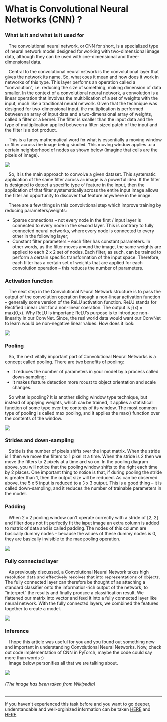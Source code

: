 # What is Convolutional Neural Networks (CNN) ?
### What is it and what is it used for
&nbsp;&nbsp;&nbsp;The convolutional neural network, or CNN for short, is a specialized type of neural network model designed for working with two-dimensional image data, although they can be used with one-dimensional and three-dimensional data.

&nbsp;&nbsp;&nbsp;Central to the convolutional neural network is the convolutional layer that gives the network its name. So, what does it mean and how does it work in networks of this type. This layer performs an operation called a “convolution“, i.e. reducing the size of something, making dimension of data smaller. In the context of a convolutional neural network, a convolution is a linear operation that involves the multiplication of a set of weights with the input, much like a traditional neural network. Given that the technique was designed for two-dimensional input, the multiplication is performed between an array of input data and a two-dimensional array of weights, called a filter or a kernel. The filter is smaller than the input data and the type of multiplication applied between a filter-sized patch of the input and the filter is a dot product.

&nbsp;&nbsp;&nbsp;This is a fancy mathematical word for what is essentially a moving window or filter across the image being studied. This moving window applies to a certain neighborhood of nodes as shown below (imagine that cells are the pixels of image).

![](/res/convolutional-nns-(CNNs)/convolution_schematic.gif)

&nbsp;&nbsp;&nbsp;So, it is the main approach to convolve a given dataset. This systematic application of the same filter across an image is a powerful idea. If the filter is designed to detect a specific type of feature in the input, then the application of that filter systematically across the entire input image allows the filter an opportunity to discover that feature anywhere in the image.

&nbsp;&nbsp;&nbsp;There are a few things in this convolutional step which improve training by reducing parameters/weights:
* Sparse connections – not every node in the first / input layer is connected to every node in the second layer. This is contrary to fully connected neural networks, where every node is connected to every other in the following layer;
* Constant filter parameters – each filter has constant parameters. In other words, as the filter moves around the image, the same weights are applied to each 2 x 2 set of nodes. Each filter, as such, can be trained to perform a certain specific transformation of the input space. Therefore, each filter has a certain set of weights that are applied for each convolution operation – this reduces the number of parameters.

### Activation function
&nbsp;&nbsp;&nbsp;The next step in the Convolutional Neural Network structure is to pass the output of the convolution operation through a non-linear activation function – generally some version of the ReLU activation function. ReLU stands for Rectified Linear Unit for a non-linear operation. The output is ƒ(x) = max(0,x). Why ReLU is important: ReLU’s purpose is to introduce non-linearity in our ConvNet. Since, the real world data would want our ConvNet to learn would be non-negative linear values. How does it look:

![](/res/convolutional-nns-(CNNs)/relu_activation_function.png)

### Pooling
&nbsp;&nbsp;&nbsp;So, the next vitally important part of Convolutional Neural Networks is a concept called pooling. There are two benefits of pooling:
* It reduces the number of parameters in your model by a process called down-sampling;
* It makes feature detection more robust to object orientation and scale changes.

&nbsp;&nbsp;&nbsp;So what is pooling? It is another sliding window type technique, but instead of applying weights, which can be trained, it applies a statistical function of some type over the contents of its window. The most common type of pooling is called max pooling, and it applies the max() function over the contents of the window.

![](/res/convolutional-nns-(CNNs)/max_pooling.jpg)

### Strides and down-sampling
&nbsp;&nbsp;&nbsp;Stride is the number of pixels shifts over the input matrix. When the stride is 1 then we move the filters to 1 pixel at a time. When the stride is 2 then we move the filters to 2 pixels at a time and so on. In the pooling diagram above, you will notice that the pooling window shifts to the right each time by 2 places. One important thing to notice is that, if during pooling the stride is greater than 1, then the output size will be reduced. As can be observed above, the 5 x 5 input is reduced to a 3 x 3 output. This is a good thing – it is called down-sampling, and it reduces the number of trainable parameters in the model.

### Padding
&nbsp;&nbsp;&nbsp;When 2 x 2 pooling window can't operate correctly with a stride of [2, 2] and filter does not fit perfectly fit the input image an extra column is added to matrix of data and is called padding. The nodes of this column are basically dummy nodes – because the values of these dummy nodes is 0, they are basically invisible to the max pooling operation.

![](/res/convolutional-nns-(CNNs)/padding_image.png)

### Fully connected layer
&nbsp;&nbsp;&nbsp;As previously discussed, a Convolutional Neural Network takes high resolution data and effectively resolves that into representations of objects. The fully connected layer can therefore be thought of as attaching a standard classifier onto the information-rich output of the network, to “interpret” the results and finally produce a classification result. We flattened our matrix into vector and feed it into a fully connected layer like neural network. With the fully connected layers, we combined the features together to create a model.

![](/res/convolutional-nns-(CNNs)/fully_connected_layer.png)

### Inference
&nbsp;&nbsp;&nbsp;I hope this article was useful for you and you found out something new and important in understanding Convolutional Neural Networks. Now, check out code implementation of CNN in PyTorch, maybe the code could say more than words :)                
&nbsp;&nbsp;&nbsp;Image below personifies all that we are talking about.

![](/res/convolutional-nns-(CNNs)/typical_cnn.png)
###### (The image has been taken from Wikipedia)

---
If you haven't experienced this task before and you want to go deeper, understandable and well-orginized information can be taken [HERE](https://medium.com/@RaghavPrabhu/understanding-of-convolutional-neural-network-cnn-deep-learning-99760835f148) and [HERE](https://machinelearningmastery.com/convolutional-layers-for-deep-learning-neural-networks/).
